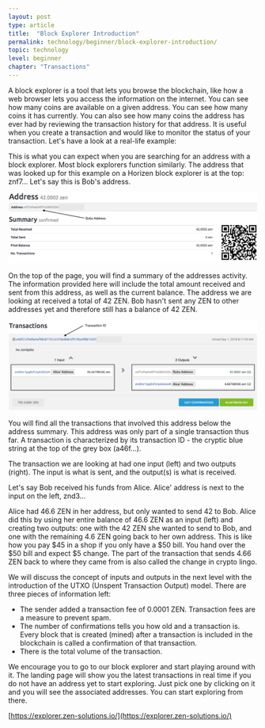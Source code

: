 ```yaml
---
layout: post
type: article
title:  "Block Explorer Introduction"
permalink: technology/beginner/block-explorer-introduction/
topic: technology
level: beginner
chapter: "Transactions"
---
```


A block explorer is a tool that lets you browse the blockchain, like how a web browser lets you access the information on the internet. You can see how many coins are available on a given address. You can see how many coins it has currently. You can also see how many coins the address has ever had by reviewing the transaction history for that address. It is useful when you create a transaction and would like to monitor the status of your transaction. Let's have a look at a real-life example:

This is what you can expect when you are searching for an address with a block explorer. Most block explorers function similarly. The address that was looked up for this example on a Horizen block explorer is at the top: znf7... Let's say this is Bob's address.

![Explorer address summary](/assets/post_files/technology/beginner/block-explorer-introduction/explorer_address_summary.png)

On the top of the page, you will find a summary of the addresses activity. The information provided here will include the total amount received and sent from this address, as well as the current balance. The address we are looking at received a total of 42 ZEN. Bob hasn't sent any ZEN to other addresses yet and therefore still has a balance of 42 ZEN.

![Explorer address tx](/assets/post_files/technology/beginner/block-explorer-introduction/explorer_address_tx.png)

You will find all the transactions that involved this address below the address summary. This address was only part of a single transaction thus far. A transaction is characterized by its transaction ID - the cryptic blue string at the top of the grey box (a46f...). 

The transaction we are looking at had one input (left) and two outputs (right). The input is what is sent, and the output(s) is what is received.

Let's say Bob received his funds from Alice. Alice' address is next to the input on the left, znd3...

Alice had 46.6 ZEN in her address, but only wanted to send 42 to Bob. Alice did this by using her entire balance of 46.6 ZEN as an input (left) and creating two outputs: one with the 42 ZEN she wanted to send to Bob, and one with the remaining 4.6 ZEN going back to her own address. This is like how you pay $45 in a shop if you only have a $50 bill. You hand over the $50 bill and expect $5 change. The part of the transaction that sends 4.66 ZEN back to where they came from is also called the change in crypto lingo.

We will discuss the concept of inputs and outputs in the next level with the introduction of the UTXO (Unspent Transaction Output) model.
There are three pieces of information left:

 - The sender added a transaction fee of 0.0001 ZEN. Transaction fees are a measure to prevent spam.
 - The number of confirmations tells you how old and a transaction is. Every block that is created (mined) after a transaction is included in the blockchain is called a confirmation of that transaction. 
 - There is the total volume of the transaction.

We encourage you to go to our block explorer and start playing around with it. The landing page will show you the latest transactions in real time if you do not have an address yet to start exploring. Just pick one by clicking on it and you will see the associated addresses. You can start exploring from there.

[https://explorer.zen-solutions.io/](https://explorer.zen-solutions.io/)
